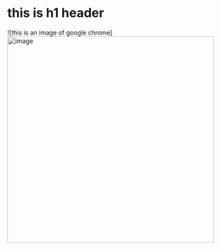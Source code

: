 # this is h1 header
![this is an image of google chrome]
<img width="468" alt="image" src="https://github.com/larsond513/skills-communicate-using-markdown/assets/120323717/f155e229-a477-425a-a0be-622cabeb07d9">
